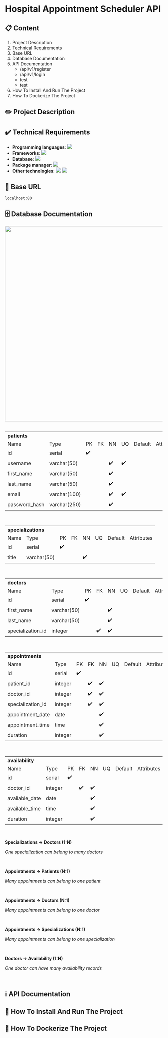 # Hospital Appointment Scheduler API

## 📋 Content

<ol type="1">
  <li>Project Description</li>
  <li>Technical Requirements</li>
  <li>Base URL</li>
  <li>Database Documentation</li>
  <li>API Documentation
    <ul>
      <li>/api/v1/register</li>
      <li>/api/v1/login</li>
      <li>test</li>
      <li>test</li>
    </ul>
  </li>
  <li>How To Install And Run The Project</li>
  <li>How To Dockerize The Project</li>
</ol>

## ✏️ Project Description

## ✔️ Technical Requirements

* **Programming languages**: <img src="https://img.shields.io/badge/TypeScript-007ACC?style=for-the-badge&logo=typescript&logoColor=white"/>
* **Frameworks**: <img src="https://img.shields.io/badge/Express%20js-000000?style=for-the-badge&logo=express&logoColor=white"/>
* **Database**: <img src="https://img.shields.io/badge/PostgreSQL-316192?style=for-the-badge&logo=postgresql&logoColor=white"/>
* **Package manager**: <img src="https://img.shields.io/badge/Yarn-2C8EBB?style=for-the-badge&logo=yarn&logoColor=white"/>
* **Other technologies**: <img src="https://img.shields.io/badge/Docker-2CA5E0?style=for-the-badge&logo=docker&logoColor=white"/> <img src="https://img.shields.io/badge/Postman-FF6C37?style=for-the-badge&logo=Postman&logoColor=white"/> 

## 🔗 Base URL

`localhost:80`

## 🗄️ Database Documentation

<img style="width: 625px" src="https://github.com/user-attachments/assets/f8c4868e-95ce-4a95-8d92-006794cfd244"/>

</br>
</br>

<table>
  <tr>
    <td colspan="8"><strong>patients</strong></td>
  </tr>
  <tr>
    <td>Name</td>
    <td>Type</td>
    <td>PK</td>
    <td>FK</td>
    <td>NN</td>
    <td>UQ</td>
    <td>Default</td>
    <td>Attributes</td>
  </tr>
  <tr>
    <td>id</td>
    <td>serial</td>
    <td>✔️</td>
    <td></td>
    <td></td>
    <td></td>
    <td></td>
    <td></td>
  </tr>
  <tr>
    <td>username</td>
    <td>varchar(50)</td>
    <td></td>
    <td></td>
    <td>✔️</td>
    <td>✔️</td>
    <td></td>
    <td></td>
  </tr>
  <tr>
    <td>first_name</td>
    <td>varchar(50)</td>
    <td></td>
    <td></td>
    <td>✔️</td>
    <td></td>
    <td></td>
    <td></td>
  </tr>
  <tr>
    <td>last_name</td>
    <td>varchar(50)</td>
    <td></td>
    <td></td>
    <td>✔️</td>
    <td></td>
    <td></td>
    <td></td>
  </tr>
  <tr>
    <td>email</td>
    <td>varchar(100)</td>
    <td></td>
    <td></td>
    <td>✔️</td>
    <td>✔️</td>
    <td></td>
    <td></td>
  </tr>
  <tr>
    <td>password_hash</td>
    <td>varchar(250)</td>
    <td></td>
    <td></td>
    <td>✔️</td>
    <td></td>
    <td></td>
    <td></td>
  </tr>
</table>

</br>

<table>
  <tr>
    <td colspan="8"><strong>specializations</strong></td>
  </tr>
  <tr>
    <td>Name</td>
    <td>Type</td>
    <td>PK</td>
    <td>FK</td>
    <td>NN</td>
    <td>UQ</td>
    <td>Default</td>
    <td>Attributes</td>
  </tr>
  <tr>
    <td>id</td>
    <td>serial</td>
    <td>✔️</td>
    <td></td>
    <td></td>
    <td></td>
    <td></td>
    <td></td>
  </tr>
  <tr>
    <td>title</td>
    <td>varchar(50)</td>
    <td></td>
    <td></td>
    <td>✔️</td>
    <td></td>
    <td></td>
    <td></td>
  </tr>
</table>

</br>

<table>
  <tr>
    <td colspan="8"><strong>doctors</strong></td>
  </tr>
  <tr>
    <td>Name</td>
    <td>Type</td>
    <td>PK</td>
    <td>FK</td>
    <td>NN</td>
    <td>UQ</td>
    <td>Default</td>
    <td>Attributes</td>
  </tr>
  <tr>
    <td>id</td>
    <td>serial</td>
    <td>✔️</td>
    <td></td>
    <td></td>
    <td></td>
    <td></td>
    <td></td>
  </tr>
  <tr>
    <td>first_name</td>
    <td>varchar(50)</td>
    <td></td>
    <td></td>
    <td>✔️</td>
    <td></td>
    <td></td>
    <td></td>
  </tr>
  <tr>
    <td>last_name</td>
    <td>varchar(50)</td>
    <td></td>
    <td></td>
    <td>✔️</td>
    <td></td>
    <td></td>
    <td></td>
  </tr>
  <tr>
    <td>specialization_id</td>
    <td>integer</td>
    <td></td>
    <td>✔️</td>
    <td>✔️</td>
    <td></td>
    <td></td>
    <td></td>
  </tr>
</table>

</br>

<table>
  <tr>
    <td colspan="8"><strong>appointments</strong></td>
  </tr>
  <tr>
    <td>Name</td>
    <td>Type</td>
    <td>PK</td>
    <td>FK</td>
    <td>NN</td>
    <td>UQ</td>
    <td>Default</td>
    <td>Attributes</td>
  </tr>
  <tr>
    <td>id</td>
    <td>serial</td>
    <td>✔️</td>
    <td></td>
    <td></td>
    <td></td>
    <td></td>
    <td></td>
  </tr>
  <tr>
    <td>patient_id</td>
    <td>integer</td>
    <td></td>
    <td>✔️</td>
    <td>✔️</td>
    <td></td>
    <td></td>
    <td></td>
  </tr>
  <tr>
    <td>doctor_id</td>
    <td>integer</td>
    <td></td>
    <td>✔️</td>
    <td>✔️</td>
    <td></td>
    <td></td>
    <td></td>
  </tr>
  <tr>
    <td>specialization_id</td>
    <td>integer</td>
    <td></td>
    <td>✔️</td>
    <td>✔️</td>
    <td></td>
    <td></td>
    <td></td>
  </tr>
  <tr>
    <td>appointment_date</td>
    <td>date</td>
    <td></td>
    <td></td>
    <td>✔️</td>
    <td></td>
    <td></td>
    <td></td>
  </tr>
  <tr>
    <td>appointment_time</td>
    <td>time</td>
    <td></td>
    <td></td>
    <td>✔️</td>
    <td></td>
    <td></td>
    <td></td>
  </tr>
  <tr>
    <td>duration</td>
    <td>integer</td>
    <td></td>
    <td></td>
    <td>✔️</td>
    <td></td>
    <td></td>
    <td></td>
  </tr>
</table>

</br>

<table>
  <tr>
    <td colspan="8"><strong>availability</strong></td>
  </tr>
  <tr>
    <td>Name</td>
    <td>Type</td>
    <td>PK</td>
    <td>FK</td>
    <td>NN</td>
    <td>UQ</td>
    <td>Default</td>
    <td>Attributes</td>
  </tr>
  <tr>
    <td>id</td>
    <td>serial</td>
    <td>✔️</td>
    <td></td>
    <td></td>
    <td></td>
    <td></td>
    <td></td>
  </tr>
  <tr>
    <td>doctor_id</td>
    <td>integer</td>
    <td></td>
    <td>✔️</td>
    <td>✔️</td>
    <td></td>
    <td></td>
    <td></td>
  </tr>
  <tr>
    <td>available_date</td>
    <td>date</td>
    <td></td>
    <td></td>
    <td>✔️</td>
    <td></td>
    <td></td>
    <td></td>
  </tr>
  <tr>
    <td>available_time</td>
    <td>time</td>
    <td></td>
    <td></td>
    <td>✔️</td>
    <td></td>
    <td></td>
    <td></td>
  </tr>
  <tr>
    <td>duration</td>
    <td>integer</td>
    <td></td>
    <td></td>
    <td>✔️</td>
    <td></td>
    <td></td>
    <td></td>
  </tr>
</table>

</br>

**Specializations -> Doctors (1:N)**

*One specialization can belong to many doctors*

</br>

**Appointments -> Patients (N:1)**

*Many appointments can belong to one patient*

</br>

**Appointments -> Doctors (N:1)**

*Many appointments can belong to one doctor*

</br>

**Appointments -> Specializations (N:1)**

*Many appointments can belong to one specialization*

</br>

**Doctors -> Availability (1:N)**

*One doctor can have many availability records*

</br>

## ℹ️ API Documentation

## 🚀 How To Install And Run The Project

## 🐋 How To Dockerize The Project
